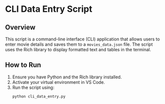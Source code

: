 # CLI Data Entry Script

## Overview
This script is a command-line interface (CLI) application that allows users to enter movie details and saves them to a `movies_data.json` file. The script uses the Rich library to display formatted text and tables in the terminal.

## How to Run
1. Ensure you have Python and the Rich library installed.
2. Activate your virtual environment in VS Code.
3. Run the script using:
   ```bash
   python cli_data_entry.py
